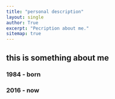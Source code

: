 ```yaml
---
title: "personal description"
layout: single
author: True
excerpt: "Pecription about me."
sitemap: true
---
```


## this is something about me 

### 1984 - born
### 2016 - now